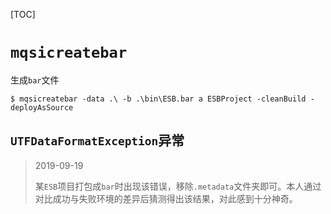 [TOC]

# `mqsicreatebar`

生成`bar`文件

```shell
$ mqsicreatebar -data .\ -b .\bin\ESB.bar a ESBProject -cleanBuild -deployAsSource
```



## `UTFDataFormatException`异常

> 2019-09-19
>
> 某`ESB`项目打包成`bar`时出现该错误，移除`.metadata`文件夹即可。本人通过对比成功与失败环境的差异后猜测得出该结果，对此感到十分神奇。